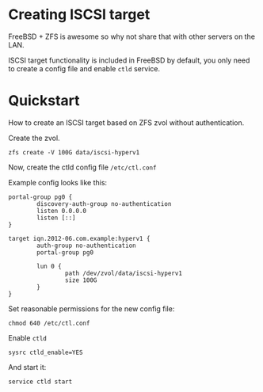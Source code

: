 # Creating ISCSI target 
FreeBSD + ZFS is awesome so why not share that with other servers on the LAN.

ISCSI target functionality is included in FreeBSD by default, you only need to create a config file and enable `ctld` service.

# Quickstart
How to create an ISCSI target based on ZFS zvol without authentication.

Create the zvol. 
```
zfs create -V 100G data/iscsi-hyperv1
```
Now, create the ctld config file `/etc/ctl.conf`

Example config looks like this:
```
portal-group pg0 {
        discovery-auth-group no-authentication
        listen 0.0.0.0
        listen [::]
}

target iqn.2012-06.com.example:hyperv1 {
        auth-group no-authentication
        portal-group pg0

        lun 0 {
                path /dev/zvol/data/iscsi-hyperv1
                size 100G
        }
}
```
Set reasonable permissions for the new config file:
```
chmod 640 /etc/ctl.conf
```

Enable `ctld`
```
sysrc ctld_enable=YES
```
And start it:
```
service ctld start
```

